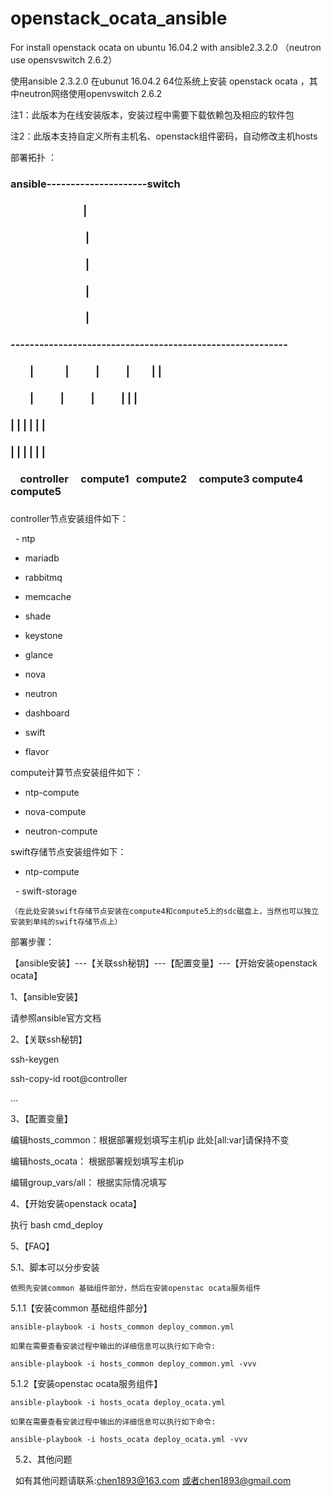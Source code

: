 # openstack_ocata_ansible

For install openstack ocata on ubuntu 16.04.2 with ansible2.3.2.0 （neutron use opensvswitch 2.6.2）

使用ansible 2.3.2.0 在ubunut 16.04.2 64位系统上安装 openstack ocata ，其中neutron网络使用openvswitch 2.6.2

注1：此版本为在线安装版本，安装过程中需要下载依赖包及相应的软件包

注2：此版本支持自定义所有主机名、openstack组件密码，自动修改主机hosts


部署拓扑 ：
###
### ansible---------------------switch
###                                |
###                                |
###                                |
###                                |
###                                |
###         ----------------------------------------------------------
###         |              |           |           |         |        |
###         |              |           |           |         |        |
###         |              |           |           |         |        |
###         |              |           |           |         |        |
###     controller     compute1   compute2     compute3  compute4   compute5
###     
controller节点安装组件如下：

   - ntp
   
   - mariadb
   
   - rabbitmq
   
   - memcache
   
   - shade
   
   - keystone
   
   - glance
   
   - nova
   
   - neutron
   
   - dashboard
   
   - swift
   
   - flavor
        
compute计算节点安装组件如下： 

   - ntp-compute
   
   - nova-compute
   
   - neutron-compute
   
swift存储节点安装组件如下：

   - ntp-compute
   
   - swift-storage 
   
    （在此处安装swift存储节点安装在compute4和compute5上的sdc磁盘上，当然也可以独立安装到单纯的swift存储节点上）

部署步骤：

  【ansible安装】---【关联ssh秘钥】---【配置变量】---【开始安装openstack ocata】


1、【ansible安装】

   请参照ansible官方文档
 
2、【关联ssh秘钥】

   ssh-keygen
 
   ssh-copy-id root@controller 
 
   ...
 
3、【配置变量】

   编辑hosts_common：根据部署规划填写主机ip 此处[all:var]请保持不变
 
   编辑hosts_ocata： 根据部署规划填写主机ip
 
   编辑group_vars/all： 根据实际情况填写
 
4、【开始安装openstack ocata】

   执行 bash cmd_deploy
 
 5、【FAQ】
 
 5.1、脚本可以分步安装
 
    依照先安装common 基础组件部分，然后在安装openstac ocata服务组件
    
 5.1.1【安装common 基础组件部分】
 
    ansible-playbook -i hosts_common deploy_common.yml
    
    如果在需要查看安装过程中输出的详细信息可以执行如下命令:
    
    ansible-playbook -i hosts_common deploy_common.yml -vvv
    
 5.1.2【安装openstac ocata服务组件】
 
    ansible-playbook -i hosts_ocata deploy_ocata.yml
    
    如果在需要查看安装过程中输出的详细信息可以执行如下命令:
    
    ansible-playbook -i hosts_ocata deploy_ocata.yml -vvv
   
5.2、其他问题

   如有其他问题请联系:chen1893@163.com 或者chen1893@gmail.com




     
     
     
     
